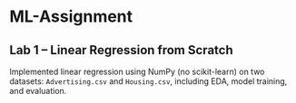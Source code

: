 <h1>ML-Assignment</h1>

<h2>Lab 1 – Linear Regression from Scratch</h2>

Implemented linear regression using NumPy (no scikit-learn) on two datasets: `Advertising.csv` and `Housing.csv`, including EDA, model training, and evaluation.
